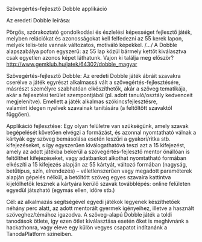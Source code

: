 Szövegértés-fejlesztő Dobble applikáció

Az eredeti Dobble leírása:

Pörgős, szórakoztató gondolkodási és észlelési képességet fejlesztő játék, melyben relációkat és azonosságokat kell felfedezni az 55 kerek lapon, melyek telis-tele vannak változatos, motiváló képekkel. /…/ A Dobble alapszabálya pofon egyszerű: az 55 lap közül bármely kettőt kiválasztva csak egyetlen azonos képet láthatunk. Vajon ki találja meg először? 
http://www.gemklub.hu/jatek/64302/dobble_magyar

Szövegértés-fejlesztő Dobble:
Az eredeti Dobble játék ábráit szavakra cserélve a játék egyrészt alkalmassá vált a szövegértés-fejlesztésére, másrészt személyre szabhatóan elkészíthetők, akár a szöveg tematikája, akár a fejlesztési terület szempontjából (pl. adott tanuló/osztály kedvenceit megjelenítve). Emellett a játék alkalmas szókincsfejlesztésre, valamint idegen nyelvek szavainak tanítására (a feltöltött szavaktól függően).

Applikáció fejlesztése:
Egy olyan felületre van szükségünk, amely
szavak begépelését követően elvégzi a formázást, és azonnal nyomtatható válnak a kártyák
egy szöveg bemásolása esetén leszűri a gyakori/ritka stb. kifejezéseket, s így egyszerűen kiválogathatóvá teszi azt a 15 kifejezést, amely az adott játékba bekerül
a szövegértés-fejlesztő mentor önállóan is feltölthet kifejezéseket, vagy adatbankot alkothat
nyomtatható formában elkészíti a 15 kifejezés alapján az 55 kártyát, változó formában (nagyság, betűtípus, szín, elrendezés) – véletlenszerűen vagy megadott paraméterek alapján
gépelés nélkül, a betöltött szöveg egyes szavaira kattintva kijelölhetők lesznek a kártyára kerülő szavak
továbblépés: online felületen egyedül játszható (egymás ellen, időre stb.)

Cél: az alkalmazás segítségével egyedi játékok legyenek készíthetőek néhány perc alatt, az adott mentorált gyermek igényeihez, illetve a használt szöveghez/témához igazodva. A szöveg-alapú Dobble játék a toldi tanodások ötlete, így ezen ötlet kiválasztása esetén őket is meghívnánk a hackathonra, vagy eleve egy külön vegyes csapatot indítanánk a TanodaPlatform színeiben. 


